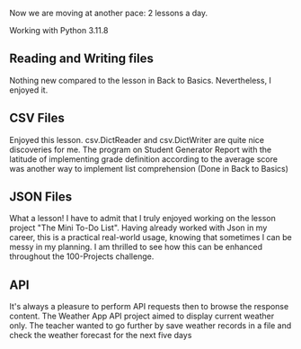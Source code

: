 Now we are moving at another pace: 2 lessons a day.

Working with Python 3.11.8

## Reading and Writing files
Nothing new compared to the lesson in Back to Basics. Nevertheless, I enjoyed it.

## CSV Files
Enjoyed this lesson. csv.DictReader and csv.DictWriter are quite nice discoveries for me.
The program on Student Generator Report with the latitude of implementing grade definition according to the average score was another way to implement list comprehension (Done in Back to Basics)

## JSON Files
What a lesson! I have to admit that I truly enjoyed working on the lesson project "The Mini To-Do List". Having already worked with Json in my career, this is a practical real-world usage, knowing that sometimes I can be messy in my planning. I am thrilled to see how this can be enhanced throughout the 100-Projects challenge.

## API
It's always a pleasure to perform API requests then to browse the response content. The Weather App API project aimed to display current weather only. The teacher wanted to go further by save weather records in a file and check the weather forecast for the next five days
